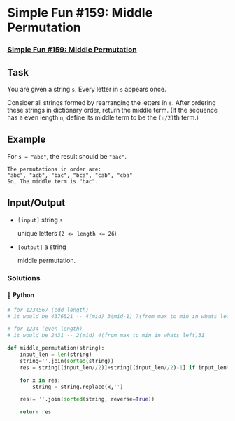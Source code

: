 # Simple Fun \#159: Middle Permutation

### [Simple Fun \#159: Middle Permutation](https://www.codewars.com/kata/58ad317d1541651a740000c5)

## Task

You are given a string `s`. Every letter in `s` appears once.

Consider all strings formed by rearranging the letters in `s`. After ordering these strings in dictionary order, return the middle term. \(If the sequence has a even length `n`, define its middle term to be the `(n/2)`th term.\)

## Example

For `s = "abc"`, the result should be `"bac"`.

```text
The permutations in order are:
"abc", "acb", "bac", "bca", "cab", "cba"
So, The middle term is "bac".
```

## Input/Output

* `[input]` string `s`

  unique letters \(`2 <= length <= 26`\)

* `[output]` a string

  middle permutation.

### Solutions

#### 🐍 Python

```python
# for 1234567 (odd length)
# it would be 4376521 -- 4(mid) 3(mid-1) 7(from max to min in whats left))6521

# for 1234 (even length)
# it would be 2431 -- 2(mid) 4(from max to min in whats left)31

def middle_permutation(string):
    input_len = len(string)
    string=''.join(sorted(string))
    res = string[(input_len//2)]+string[(input_len//2)-1] if input_len%2 else string[(input_len//2)-1]

    for x in res:
        string = string.replace(x,'')

    res+= ''.join(sorted(string, reverse=True))

    return res
```

